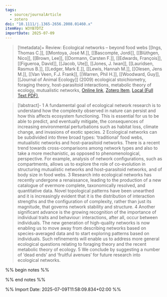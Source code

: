 ```yaml
---
tags:
  - source/journalArticle
  - zotero
doi: "10.1111/j.1365-2656.2008.01460.x"
itemKey: W3YB7DTZ
importDate: 2025-07-09
---
```

>[!metadata]+
> Review: Ecological networks – beyond food webs
> [[Ings, Thomas C.]], [[Montoya, José M.]], [[Bascompte, Jordi]], [[Blüthgen, Nico]], [[Brown, Lee]], [[Dormann, Carsten F.]], [[Edwards, François]], [[Figueroa, David]], [[Jacob, Ute]], [[Jones, J. Iwan]], [[Lauridsen, Rasmus B.]], [[Ledger, Mark E.]], [[Lewis, Hannah M.]], [[Olesen, Jens M.]], [[Van Veen, F.J. Frank]], [[Warren, Phil H.]], [[Woodward, Guy]], 
> [[Journal of Animal Ecology]] (2009)
> ecological stoichiometry, foraging theory, host-parasitoid interactions, metabolic theory of ecology, mutualistic networks, 
> [Online link](https://onlinelibrary.wiley.com/doi/abs/10.1111/j.1365-2656.2008.01460.x), [Zotero Item](zotero://select/library/items/W3YB7DTZ), [Local (Full Text PDF)](file://C:/Users/aburg/Documents/references/zotero/storage/QMRRA8DU/Ings2009_ReviewEcological.pdf), 

>[!abstract]-
>1 A fundamental goal of ecological network research is to understand how the complexity observed in nature can persist and how this affects ecosystem functioning. This is essential for us to be able to predict, and eventually mitigate, the consequences of increasing environmental perturbations such as habitat loss, climate change, and invasions of exotic species. 2 Ecological networks can be subdivided into three broad types: ‘traditional’ food webs, mutualistic networks and host–parasitoid networks. There is a recent trend towards cross-comparisons among network types and also to take a more mechanistic, as opposed to phenomenological, perspective. For example, analysis of network configurations, such as compartments, allows us to explore the role of co-evolution in structuring mutualistic networks and host–parasitoid networks, and of body size in food webs. 3 Research into ecological networks has recently undergone a renaissance, leading to the production of a new catalogue of evermore complete, taxonomically resolved, and quantitative data. Novel topological patterns have been unearthed and it is increasingly evident that it is the distribution of interaction strengths and the configuration of complexity, rather than just its magnitude, that governs network stability and structure. 4 Another significant advance is the growing recognition of the importance of individual traits and behaviour: interactions, after all, occur between individuals. The new generation of high-quality networks is now enabling us to move away from describing networks based on species-averaged data and to start exploring patterns based on individuals. Such refinements will enable us to address more general ecological questions relating to foraging theory and the recent metabolic theory of ecology. 5 We conclude by suggesting a number of ‘dead ends’ and ‘fruitful avenues’ for future research into ecological networks.

%% begin notes %%

%% end notes %%

%% Import Date: 2025-07-09T11:58:09.834+02:00 %%
